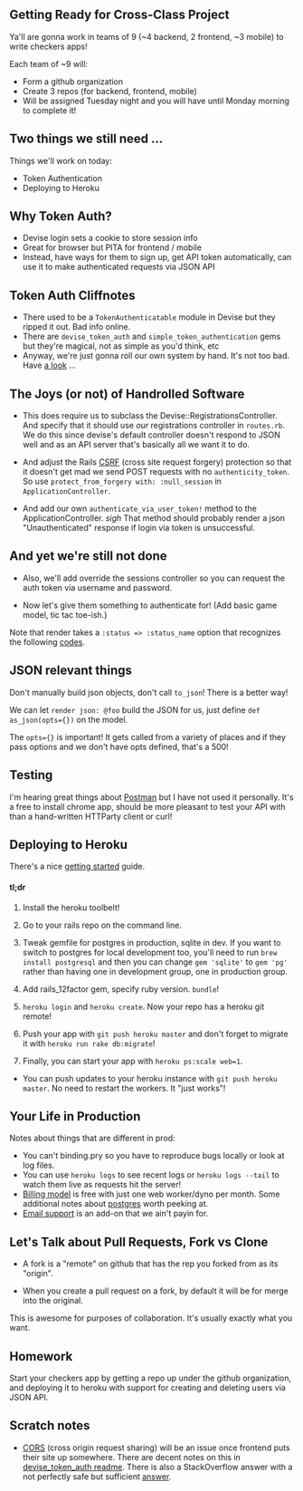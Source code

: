 ## Getting Ready for Cross-Class Project

Ya'll are gonna work in teams of 9
(~4 backend, 2 frontend, ~3 mobile) to
write checkers apps!

Each team of ~9 will:

* Form a github organization
* Create 3 repos (for backend, frontend, mobile)
* Will be assigned Tuesday night and you will
  have until Monday morning to complete it!

## Two things we still need ...

Things we'll work on today:

* Token Authentication
* Deploying to Heroku

## Why Token Auth?

* Devise login sets a cookie to store session info
* Great for browser but PITA for frontend / mobile
* Instead, have ways for them to sign up, get API
  token automatically, can use it to make
  authenticated requests via JSON API

## Token Auth Cliffnotes

* There used to be a `TokenAuthenticatable` module
  in Devise but they ripped it out. Bad info online.
* There are `devise_token_auth` and
  `simple_token_authentication` gems but they're
  magical, not as simple as you'd think, etc
* Anyway, we're just gonna roll our own system by hand.
  It's not too bad. Have [a look][handrolled] ...

[handrolled]: https://gist.github.com/josevalim/fb706b1e933ef01e4fb6

## The Joys (or not) of Handrolled Software

* This does require us to subclass the Devise::RegistrationsController.
  And specify that it should use *our* registrations controller in `routes.rb`.
  We do this since devise's default controller doesn't respond to JSON well
  and as an API server that's basically all we want it to do.

* And adjust the Rails [CSRF][csrf] (cross site request forgery)
  protection so that it doesn't get mad we send POST requests with
  no `authenticity_token`. So use `protect_from_forgery with: :null_session`
  in `ApplicationController`.

* And add our own `authenticate_via_user_token!` method to the
  ApplicationController. *sigh* That method should probably
  render a json "Unauthenticated" response if login via token
  is unsuccessful.

[csrf]: http://en.wikipedia.org/wiki/Cross-site_request_forgery
[sta]: https://github.com/gonzalo-bulnes/simple_token_authentication

## And yet we're still not done

* Also, we'll add override the sessions controller so you can
  request the auth token via username and password.

* Now let's give them something to authenticate for!
  (Add basic game model, tic tac toe-ish.)

Note that render takes a `:status => :status_name` option that
recognizes the following [codes][status-codes].

[status-codes]: http://apidock.com/rails/ActionController/Base/render#254-List-of-status-codes-and-their-symbols

## JSON relevant things

Don't manually build json objects, don't call `to_json`!
There is a better way!

We can let `render json: @foo` build the JSON for us,
just define `def as_json(opts={})` on the model.

The `opts={}` is important! It gets called from a
variety of places and if they pass options and we don't
have opts defined, that's a 500!

## Testing

I'm hearing great things about [Postman](http://www.getpostman.com/)
but I have not used it personally. It's a free to install
chrome app, should be more pleasant to test your API with
than a hand-written HTTParty client or curl!

## Deploying to Heroku

There's a nice [getting started][heroku-start] guide.

#### tl;dr

1. Install the heroku toolbelt!
2. Go to your rails repo on the command line.

3. Tweak gemfile for postgres in production, sqlite in dev.
   If you want to switch to postgres for local development too,
   you'll need to run `brew install postgresql` and then you can
   change `gem 'sqlite'` to `gem 'pg'` rather than having one in
   development group, one in production group.

4. Add rails_12factor gem, specify ruby version. `bundle`!
5. `heroku login` and `heroku create`. Now your repo has a heroku git remote!
6. Push your app with `git push heroku master` and don't forget
   to migrate it with `heroku run rake db:migrate`!
7. Finally, you can start your app with `heroku ps:scale web=1`.

* You can push updates to your heroku instance with `git push heroku master`.
  No need to restart the workers. It "just works"!

[heroku-start]: https://devcenter.heroku.com/articles/getting-started-with-rails4

## Your Life in Production

Notes about things that are different in prod:
* You can't binding.pry so you have to reproduce bugs locally or look at log files.
* You can use `heroku logs` to see recent logs or `heroku logs --tail` to watch
  them live as requests hit the server!
* [Billing model][billing] is free with just one web worker/dyno per month.
  Some additional notes about [postgres][postgres] worth peeking at.
* [Email support][email] is an add-on that we ain't payin for.

[billing]: https://devcenter.heroku.com/articles/usage-and-billing#billing-cycle-current-usage
[postgres]: https://devcenter.heroku.com/articles/heroku-postgres-plans
[email]: https://devcenter.heroku.com/articles/smtp

## Let's Talk about Pull Requests, Fork vs Clone

* A fork is a "remote" on github that has the rep
  you forked from as its "origin".

* When you create a pull request on a fork, by
  default it will be for merge into the original.

This is awesome for purposes of collaboration.
It's usually exactly what you want.

## Homework

Start your checkers app by getting a repo up under the github organization,
and deploying it to heroku with support for creating and deleting users via JSON API.

## Scratch notes

* [CORS][cors] (cross origin request sharing) will be
  an issue once frontend puts their site up somewhere.
  There are decent notes on this in [devise_token_auth readme][devise-token-cors].
  There is also a StackOverflow answer with a not perfectly
  safe but sufficient [answer][cors-heroku].

[cors]: http://en.wikipedia.org/wiki/Cross-origin_resource_sharing
[devise-token-cors]: https://github.com/lynndylanhurley/devise_token_auth#cors
[cors-heroku]: http://stackoverflow.com/questions/19939207/heroku-rails-4-and-rackcors?answertab=votes#tab-top
